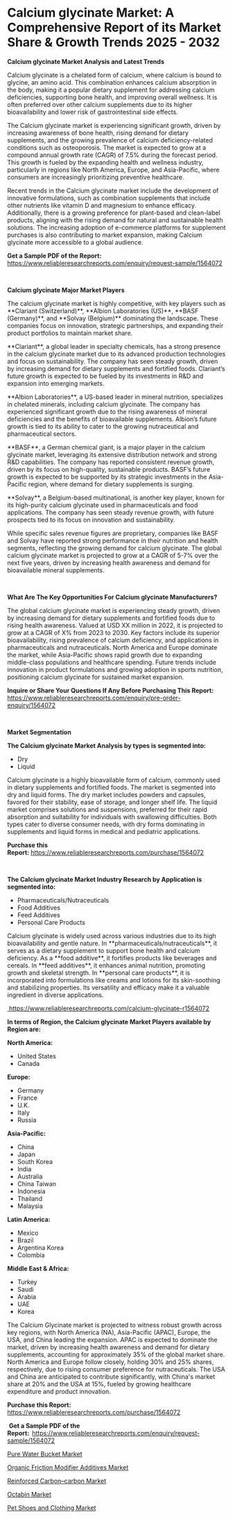 <p><h1>Calcium glycinate Market: A Comprehensive Report of its Market Share & Growth Trends 2025 - 2032</h1></p><p><strong>Calcium glycinate Market Analysis and Latest Trends</strong></p>
<p><p>Calcium glycinate is a chelated form of calcium, where calcium is bound to glycine, an amino acid. This combination enhances calcium absorption in the body, making it a popular dietary supplement for addressing calcium deficiencies, supporting bone health, and improving overall wellness. It is often preferred over other calcium supplements due to its higher bioavailability and lower risk of gastrointestinal side effects.</p><p>The Calcium glycinate market is experiencing significant growth, driven by increasing awareness of bone health, rising demand for dietary supplements, and the growing prevalence of calcium deficiency-related conditions such as osteoporosis. The market is expected to grow at a compound annual growth rate (CAGR) of 7.5% during the forecast period. This growth is fueled by the expanding health and wellness industry, particularly in regions like North America, Europe, and Asia-Pacific, where consumers are increasingly prioritizing preventive healthcare.</p><p>Recent trends in the Calcium glycinate market include the development of innovative formulations, such as combination supplements that include other nutrients like vitamin D and magnesium to enhance efficacy. Additionally, there is a growing preference for plant-based and clean-label products, aligning with the rising demand for natural and sustainable health solutions. The increasing adoption of e-commerce platforms for supplement purchases is also contributing to market expansion, making Calcium glycinate more accessible to a global audience.</p></p>
<p><strong>Get a Sample PDF of the Report:&nbsp;</strong> <a href="https://www.reliableresearchreports.com/enquiry/request-sample/1564072?utm_campaign=28&utm_medium=2&utm_source=Github&utm_content=ia&utm_term=25012025&utm_id=calcium-glycinate">https://www.reliableresearchreports.com/enquiry/request-sample/1564072</a></p>
<p>&nbsp;</p>
<p><strong>Calcium glycinate Major Market Players</strong></p>
<p><p>The calcium glycinate market is highly competitive, with key players such as **Clariant (Switzerland)**, **Albion Laboratories (US)**, **BASF (Germany)**, and **Solvay (Belgium)** dominating the landscape. These companies focus on innovation, strategic partnerships, and expanding their product portfolios to maintain market share.</p><p>**Clariant**, a global leader in specialty chemicals, has a strong presence in the calcium glycinate market due to its advanced production technologies and focus on sustainability. The company has seen steady growth, driven by increasing demand for dietary supplements and fortified foods. Clariant’s future growth is expected to be fueled by its investments in R&D and expansion into emerging markets.</p><p>**Albion Laboratories**, a US-based leader in mineral nutrition, specializes in chelated minerals, including calcium glycinate. The company has experienced significant growth due to the rising awareness of mineral deficiencies and the benefits of bioavailable supplements. Albion’s future growth is tied to its ability to cater to the growing nutraceutical and pharmaceutical sectors.</p><p>**BASF**, a German chemical giant, is a major player in the calcium glycinate market, leveraging its extensive distribution network and strong R&D capabilities. The company has reported consistent revenue growth, driven by its focus on high-quality, sustainable products. BASF’s future growth is expected to be supported by its strategic investments in the Asia-Pacific region, where demand for dietary supplements is surging.</p><p>**Solvay**, a Belgium-based multinational, is another key player, known for its high-purity calcium glycinate used in pharmaceuticals and food applications. The company has seen steady revenue growth, with future prospects tied to its focus on innovation and sustainability.</p><p>While specific sales revenue figures are proprietary, companies like BASF and Solvay have reported strong performance in their nutrition and health segments, reflecting the growing demand for calcium glycinate. The global calcium glycinate market is projected to grow at a CAGR of 5-7% over the next five years, driven by increasing health awareness and demand for bioavailable mineral supplements.</p></p>
<p>&nbsp;</p>
<p><strong>What Are The Key Opportunities For Calcium glycinate Manufacturers?</strong></p>
<p><p>The global calcium glycinate market is experiencing steady growth, driven by increasing demand for dietary supplements and fortified foods due to rising health awareness. Valued at USD XX million in 2022, it is projected to grow at a CAGR of X% from 2023 to 2030. Key factors include its superior bioavailability, rising prevalence of calcium deficiency, and applications in pharmaceuticals and nutraceuticals. North America and Europe dominate the market, while Asia-Pacific shows rapid growth due to expanding middle-class populations and healthcare spending. Future trends include innovation in product formulations and growing adoption in sports nutrition, positioning calcium glycinate for sustained market expansion.</p></p>
<p><strong>Inquire or Share Your Questions If Any Before Purchasing This Report:</strong> <a href="https://www.reliableresearchreports.com/enquiry/pre-order-enquiry/1564072?utm_campaign=28&utm_medium=2&utm_source=Github&utm_content=ia&utm_term=25012025&utm_id=calcium-glycinate">https://www.reliableresearchreports.com/enquiry/pre-order-enquiry/1564072</a></p>
<p>&nbsp;</p>
<p><strong>Market Segmentation</strong></p>
<p><strong>The Calcium glycinate Market Analysis by types is segmented into:</strong></p>
<p><ul><li>Dry</li><li>Liquid</li></ul></p>
<p><p>Calcium glycinate is a highly bioavailable form of calcium, commonly used in dietary supplements and fortified foods. The market is segmented into dry and liquid forms. The dry market includes powders and capsules, favored for their stability, ease of storage, and longer shelf life. The liquid market comprises solutions and suspensions, preferred for their rapid absorption and suitability for individuals with swallowing difficulties. Both types cater to diverse consumer needs, with dry forms dominating in supplements and liquid forms in medical and pediatric applications.</p></p>
<p><strong>Purchase this Report:&nbsp;</strong><a href="https://www.reliableresearchreports.com/purchase/1564072?utm_campaign=28&utm_medium=2&utm_source=Github&utm_content=ia&utm_term=25012025&utm_id=calcium-glycinate">https://www.reliableresearchreports.com/purchase/1564072</a></p>
<p>&nbsp;</p>
<p><strong>The Calcium glycinate Market Industry Research by Application is segmented into:</strong></p>
<p><ul><li>Pharmaceuticals/Nutraceuticals</li><li>Food Additives</li><li>Feed Additives</li><li>Personal Care Products</li></ul></p>
<p><p>Calcium glycinate is widely used across various industries due to its high bioavailability and gentle nature. In **pharmaceuticals/nutraceuticals**, it serves as a dietary supplement to support bone health and calcium deficiency. As a **food additive**, it fortifies products like beverages and cereals. In **feed additives**, it enhances animal nutrition, promoting growth and skeletal strength. In **personal care products**, it is incorporated into formulations like creams and lotions for its skin-soothing and stabilizing properties. Its versatility and efficacy make it a valuable ingredient in diverse applications.</p></p>
<p><a href="https://www.reliableresearchreports.com/calcium-glycinate-r1564072?utm_campaign=28&utm_medium=2&utm_source=Github&utm_content=ia&utm_term=25012025&utm_id=calcium-glycinate">&nbsp;https://www.reliableresearchreports.com/calcium-glycinate-r1564072</a></p>
<p><strong>In terms of Region, the Calcium glycinate Market Players available by Region are:</strong></p>
<p>
    <p> <strong> North America: </strong>
        <ul>
            <li>United States</li>
            <li>Canada</li>
        </ul>
        </p> 
    <p> <strong> Europe: </strong>
        <ul>
            <li>Germany</li>
            <li>France</li>
            <li>U.K.</li>
            <li>Italy</li>
            <li>Russia</li>
        </ul>
        </p> 
    <p> <strong> Asia-Pacific: </strong>
        <ul>
            <li>China</li>
            <li>Japan</li>
            <li>South Korea</li>
            <li>India</li>
            <li>Australia</li>
            <li>China Taiwan</li>
            <li>Indonesia</li>
            <li>Thailand</li>
            <li>Malaysia</li>
        </ul>
        </p> 
    <p> <strong> Latin America: </strong>
        <ul>
            <li>Mexico</li>
            <li>Brazil</li>
            <li>Argentina Korea</li>
            <li>Colombia</li>
        </ul>
        </p> 
    <p> <strong> Middle East & Africa: </strong>
        <ul>
            <li>Turkey</li>
            <li>Saudi</li>
            <li>Arabia</li>
            <li>UAE</li>
            <li>Korea</li>
        </ul>
    </p>
    </p>
<p><p>The Calcium Glycinate market is projected to witness robust growth across key regions, with North America (NA), Asia-Pacific (APAC), Europe, the USA, and China leading the expansion. APAC is expected to dominate the market, driven by increasing health awareness and demand for dietary supplements, accounting for approximately 35% of the global market share. North America and Europe follow closely, holding 30% and 25% shares, respectively, due to rising consumer preference for nutraceuticals. The USA and China are anticipated to contribute significantly, with China's market share at 20% and the USA at 15%, fueled by growing healthcare expenditure and product innovation.</p></p>
<p><strong>Purchase this Report: </strong><a href="https://www.reliableresearchreports.com/purchase/1564072?utm_campaign=28&utm_medium=2&utm_source=Github&utm_content=ia&utm_term=25012025&utm_id=calcium-glycinate">https://www.reliableresearchreports.com/purchase/1564072</a></p>
<p>&nbsp;<strong>Get a Sample PDF of the Report:&nbsp;&nbsp;</strong><a href="https://www.reliableresearchreports.com/enquiry/request-sample/1564072?utm_campaign=28&utm_medium=2&utm_source=Github&utm_content=ia&utm_term=25012025&utm_id=calcium-glycinate">https://www.reliableresearchreports.com/enquiry/request-sample/1564072</a></p>
<p><strong></strong></p>
<p><p><a href="https://www.linkedin.com/pulse/pure-water-bucket-market-expected-see-strong-growth-from-2025-2032-kv6qc?utm_campaign=28&utm_medium=2&utm_source=Github&utm_content=ia&utm_term=25012025&utm_id=calcium-glycinate">Pure Water Bucket Market</a></p><p><a href="https://github.com/rileymgdorcas/Market-Research-Report-List-1/blob/main/organic-friction-modifier-additives-market.md?utm_campaign=28&utm_medium=2&utm_source=Github&utm_content=ia&utm_term=25012025&utm_id=calcium-glycinate">Organic Friction Modifier Additives Market</a></p><p><a href="https://www.linkedin.com/pulse/reinforced-carboncarbon-market-segmentation-applications-fcfkc?utm_campaign=28&utm_medium=2&utm_source=Github&utm_content=ia&utm_term=25012025&utm_id=calcium-glycinate">Reinforced Carbon–carbon Market</a></p><p><a href="https://github.com/LilianFaulkner65/Market-Research-Report-List-1/blob/main/octabin-market.md?utm_campaign=28&utm_medium=2&utm_source=Github&utm_content=ia&utm_term=25012025&utm_id=calcium-glycinate">Octabin Market</a></p><p><a href="https://www.linkedin.com/pulse/market-dynamics-pet-shoes-clothing-141-growth-from-2025-2032-3bkxf?utm_campaign=28&utm_medium=2&utm_source=Github&utm_content=ia&utm_term=25012025&utm_id=calcium-glycinate">Pet Shoes and Clothing Market</a></p></p>